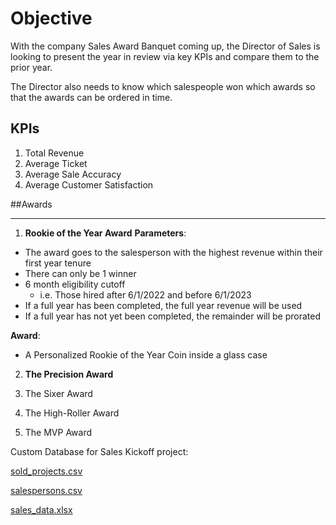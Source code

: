 # Objective

With the company Sales Award Banquet coming up, the Director of Sales is looking to present
the year in review via key KPIs and compare them to the prior year.

The Director also needs to know which salespeople won which awards so that the awards can
be ordered in time.


## KPIs

1. Total Revenue
2. Average Ticket
3. Average Sale Accuracy
4. Average Customer Satisfaction


##Awards
******
1. **Rookie of the Year Award**
**Parameters**:
  - The award goes to the salesperson with the highest revenue within their first year tenure
  - There can only be 1 winner
  - 6 month eligibility cutoff
      - i.e. Those hired after 6/1/2022 and before 6/1/2023
  - If a full year has been completed, the full year revenue will be used
  - If a full year has not yet been completed, the remainder will be prorated

**Award**:
  - A Personalized Rookie of the Year Coin inside a glass case

2. **The Precision Award**

3. The Sixer Award

4. The High-Roller Award

5. The MVP Award


Custom Database for Sales Kickoff project:

[sold_projects.csv](https://github.com/andrwbrntt/Portfolio/files/14060188/sold_projects.csv)

[salespersons.csv](https://github.com/andrwbrntt/Portfolio/files/14060187/salespersons.csv)

[sales_data.xlsx](https://github.com/andrwbrntt/Portfolio/files/14060186/sales_data.xlsx)
